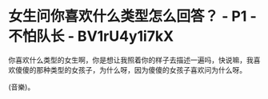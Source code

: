 # 女生问你喜欢什么类型怎么回答？ - P1 - 不怕队长 - BV1rU4y1i7kX

你喜欢什么类型的女生啊，你是想让我照着你的样子去描述一遍吗，快说嘛，我喜欢傻傻的那种类型的女孩子，为什么呀，因为傻傻的女孩子喜欢问为什么呀。

(音樂)。